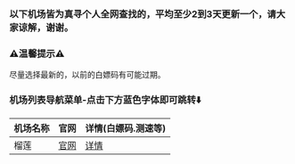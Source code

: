 ### 以下机场皆为真寻个人全网查找的，平均至少2到3天更新一个，请大家谅解，谢谢。
### ⚠️温馨提示⚠️
尽量选择最新的，以前的白嫖码有可能过期。
### 机场列表导航菜单-点击下方蓝色字体即可跳转⬇️
| 机场名称    | 官网       | 详情(白嫖码.测速等)    |
|------------------------|----------------------------|----------------------------------------------------|
| 榴莲 | [官网](https://apps.apple.com/us/app/shadowrocket/id932747118) | [详情](https://github.com/zhenxunjiangovo/ZX-AirportSharing/blob/main/%E6%A6%B4%E8%8E%B2%E4%BA%91.md) |
